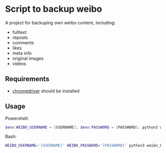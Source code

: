 # Script to backup weibo

A project for backuping own weibo content, including:

- fulltext
- reposts
- comments
- likes
- meta info
- original images
- videos

## Requirements

- [chromedriver](https://sites.google.com/a/chromium.org/chromedriver/getting-started) should be installed

## Usage

Powershell:

```powershell
$env:WEIBO_USERNAME = [USERNAME]; $env:PASSWORD = [PASSWORD]; python3 weibo_bot.py
```

Bash:

```bash
WEIBO_USERNAME='[USERNAME]' WEIBO_PASSWORD='[PASSWORD]' python3 weibo_bot.py
```
